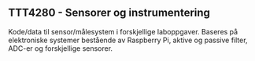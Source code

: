 ## TTT4280 - Sensorer og instrumentering

Kode/data til sensor/målesystem i forskjellige laboppgaver. Baseres på elektroniske systemer bestående av Raspberry Pi, aktive og passive filter, ADC-er og forskjellige sensorer.  
